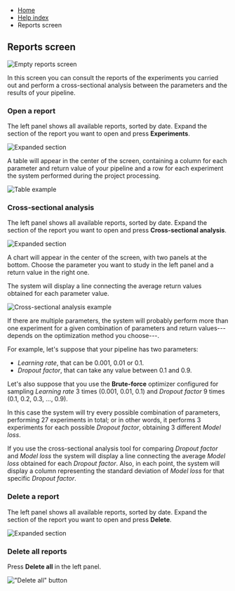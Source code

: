 <ul class="breadcrumb">
    <li><a href="">Home</a></li>
    <li><a href="help.html">Help index</a></li>
    <li>Reports screen</li>
</ul>

## Reports screen

![Empty reports screen](assets/img/reports_screen/introduction_1.png)

In this screen you can consult the reports of the experiments you carried out and perform a cross-sectional analysis between the parameters and the results of your pipeline.

### Open a report

The left panel shows all available reports, sorted by date. Expand the section of the report you want to open and press **Experiments**.

![Expanded section](assets/img/reports_screen/open_1.png)

A table will appear in the center of the screen, containing a column for each parameter and return value of your pipeline and a row for each experiment the system performed during the project processing.

![Table example](assets/img/reports_screen/open_2.png)

### Cross-sectional analysis

The left panel shows all available reports, sorted by date. Expand the section of the report you want to open and press **Cross-sectional analysis**.

![Expanded section](assets/img/reports_screen/open_1.png)

A chart will appear in the center of the screen, with two panels at the bottom. Choose the parameter you want to study in the left panel and a return value in the right one.

The system will display a line connecting the average return values obtained for each parameter value.

![Cross-sectional analysis example](assets/img/reports_screen/cross-sectional_1.png)

If there are multiple parameters, the system will probably perform more than one experiment for a given combination of parameters and return values---depends on the optimization method you choose---.

For example, let's suppose that your pipeline has two parameters:
* *Learning rate*, that can be 0.001, 0.01 or 0.1.
* *Dropout factor*, that can take any value between 0.1 and 0.9.

Let's also suppose that you use the **Brute-force** optimizer configured for sampling *Learning rate* 3 times (0.001, 0.01, 0.1) and *Dropout factor* 9 times (0.1, 0.2, 0.3, ..., 0.9).

In this case the system will try every possible combination of parameters, performing 27 experiments in total; or in other words, it performs 3 experiments for each possible *Dropout factor*, obtaining 3 different *Model loss*.

If you use the cross-sectional analysis tool for comparing *Dropout factor* and *Model loss* the system will display a line connecting the average *Model loss* obtained for each *Dropout factor*. Also, in each point, the system will display a column representing the standard deviation of *Model loss* for that specific *Dropout factor*.

### Delete a report

The left panel shows all available reports, sorted by date. Expand the section of the report you want to open and press **Delete**.

![Expanded section](assets/img/reports_screen/open_1.png)

### Delete all reports

Press **Delete all** in the left panel.

!["Delete all" button](assets/img/reports_screen/delete-all_1.png)
